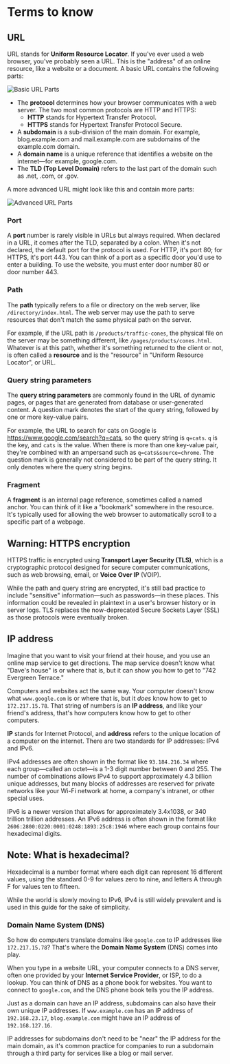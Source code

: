 # Terms to know

## URL

URL stands for **Uniform Resource Locator**. If you've ever used a web browser, you've probably seen a URL. This is the "address" of an online resource, like a website or a document. A basic URL contains the following parts:

![Basic URL Parts](https://user-images.githubusercontent.com/94882786/176066196-5e5f0249-d66c-414a-85f9-50ee07304a38.png)

-   The **protocol** determines how your browser communicates with a web server. The two most common protocols are HTTP and HTTPS:
    -   **HTTP** stands for Hypertext Transfer Protocol.
    -   **HTTPS** stands for Hypertext Transfer Protocol Secure.
-   A **subdomain** is a sub-division of the main domain. For example, blog.example.com and mail.example.com are subdomains of the example.com domain.
-   A **domain name** is a unique reference that identifies a website on the internet—for example, google.com.
-   The **TLD (Top Level Domain)** refers to the last part of the domain such as .net, .com, or .gov.

A more advanced URL might look like this and contain more parts:

![Advanced URL Parts](https://user-images.githubusercontent.com/94882786/176066226-e064d0a4-6d80-4de7-915c-edc4f9c74973.png)

### Port

A **port** number is rarely visible in URLs but always required. When declared in a URL, it comes after the TLD, separated by a colon. When it's not declared, the default port for the protocol is used. For HTTP, it's port 80; for HTTPS, it's port 443. You can think of a port as a specific door you'd use to enter a building. To use the website, you must enter door number 80 or door number 443.

### Path

The **path** typically refers to a file or directory on the web server, like `/directory/index.html`. The web server may use the path to serve resources that don't match the same physical path on the server.

For example, if the URL path is `/products/traffic-cones`, the physical file on the server may be something different, like `/pages/products/cones.html`. Whatever is at this path, whether it's something returned to the client or not, is often called a **resource** and is the "resource" in "Uniform Resource Locator", or URL.

### Query string parameters

The **query string parameters** are commonly found in the URL of dynamic pages, or pages that are generated from database or user-generated content. A question mark denotes the start of the query string, followed by one or more key-value pairs.

For example, the URL to search for cats on Google is https://www.google.com/search?q=cats, so the query string is `q=cats`. `q` is the key, and `cats` is the value. When there is more than one key-value pair, they're combined with an ampersand such as `q=cats&source=chrome`. The question mark is generally not considered to be part of the query string. It only denotes where the query string begins.

### Fragment

A **fragment** is an internal page reference, sometimes called a named anchor. You can think of it like a "bookmark" somewhere in the resource. It's typically used for allowing the web browser to automatically scroll to a specific part of a webpage.

## Warning: HTTPS encryption

HTTPS traffic is encrypted using **Transport Layer Security (TLS)**, which is a cryptographic protocol designed for secure computer communications, such as web browsing, email, or **Voice Over IP** (VOIP).

While the path and query string are encrypted, it's still bad practice to include "sensitive" information—such as passwords—in these places. This information could be revealed in plaintext in a user's browser history or in server logs. TLS replaces the now-deprecated Secure Sockets Layer (SSL) as those protocols were eventually broken.

## IP address

Imagine that you want to visit your friend at their house, and you use an online map service to get directions. The map service doesn't know what "Dave's house" is or where that is, but it can show you how to get to "742 Evergreen Terrace."

Computers and websites act the same way. Your computer doesn't know what `www.google.com` is or where that is, but it _does_ know how to get to `172.217.15.78`. That string of numbers is an **IP address**, and like your friend's address, that's how computers know how to get to other computers.

**IP** stands for Internet Protocol, and **address** refers to the unique location of a computer on the internet. There are two standards for IP addresses: IPv4 and IPv6.

IPv4 addresses are often shown in the format like `93.184.216.34` where each group—called an octet—is a 1-3 digit number between 0 and 255. The number of combinations allows IPv4 to support approximately 4.3 billion unique addresses, but many blocks of addresses are reserved for private networks like your Wi-Fi network at home, a company's intranet, or other special uses.

IPv6 is a newer version that allows for approximately 3.4x1038, or 340 trillion trillion addresses. An IPv6 address is often shown in the format like `2606:2800:0220:0001:0248:1893:25c8:1946` where each group contains four hexadecimal digits.

## Note: What is hexadecimal?

Hexadecimal is a number format where each digit can represent 16 different values, using the standard 0-9 for values zero to nine, and letters A through F for values ten to fifteen.

While the world is slowly moving to IPv6, IPv4 is still widely prevalent and is used in this guide for the sake of simplicity.

### Domain Name System (DNS)

So how do computers translate domains like `google.com` to IP addresses like `172.217.15.78`? That's where the **Domain Name System** (DNS) comes into play.

When you type in a website URL, your computer connects to a DNS server, often one provided by your **Internet Service Provider**, or ISP, to do a lookup. You can think of DNS as a phone book for websites. You want to connect to `google.com`, and the DNS phone book tells you the IP address.

Just as a domain can have an IP address, subdomains can also have their own unique IP addresses. If `www.example.com` has an IP address of `192.168.23.17`, `blog.example.com` might have an IP address of `192.168.127.16`.

IP addresses for subdomains don't need to be "near" the IP address for the main domain, as it's common practice for companies to run a subdomain through a third party for services like a blog or mail server.
